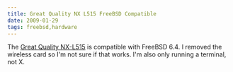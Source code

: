 ```yaml
---
title: Great Quality NX L515 FreeBSD Compatible
date: 2009-01-29
tags: freebsd,hardware
---
```

The <a href="http://www.my-tech-deals.com/blog/2008/02/350-laptop-great-quality-nx-l515.html">Great Quality NX-L515</a> is compatible with FreeBSD 6.4. I removed the wireless card so I'm not sure if that works. I'm also only running a terminal, not X.

